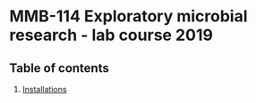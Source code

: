 # MMB-114 Exploratory microbial research - lab course 2019

## Table of contents

1. [Installations](https://github.com/igorspp/MMB-114/blob/master/01-installations.md)
